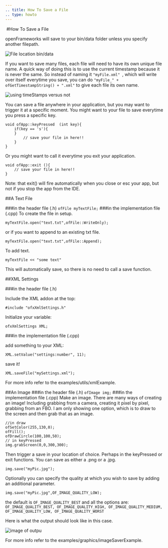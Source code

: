 ```yaml
---
.. title: How To Save a File
.. type: howto
---
```

​
#How To Save a File 

openFrameworks will save to your bin/data folder unless you specify another filepath. 

![File location bin/data](whereTo.png)

If you want to save many files, each file will need to have its own unique file name. A quick way of doing this is to use the current timestamp because it is never the same. So instead of naming it ```"myFile.xml" ```, which will write over itself everytime you save, you can do ```"myFile_" + ofGetTimestampString() + ".xml"``` to give each file its own name. 

![using timeStamps versus not](usingTimeStamps.png)


You can save a file anywhere in your application, but you may want to trigger it at a specific moment. You might want to your file to save everytime you press a specific key.

	void ofApp::keyPressed  (int key){
		if(key == 's'){
		}
			// save your file in here!!
		}
	}

Or you might want to call it everytime you exit your application.

	void ofApp::exit (){
		// save your file in here!!
	}

Note: that exit() will fire automatically when you close or esc your app, but not if you stop the app from the IDE. 


##A Text File 

###in the header file (.h)
```ofFile myTextFile;```
###in the implementation file (.cpp)
To create the file in setup. 

```myTextFile.open("text.txt",ofFile::WriteOnly);```

or  if you want to append to an existing txt file.

```myTextFile.open("text.txt",ofFile::Append);```

To add text.

```myTextFile << "some text"```

This will automatically save, so there is no need to call a save function. 

##XML Settings 

###in the header file (.h)
	
Include the XML addon at the top:

```#include "ofxXmlSettings.h"```

Initialize your variable:

```ofxXmlSettings XML;```
	
###in the implementation file (.cpp)
	
add something to your XML:

```XML.setValue("settings:number", 11);```

save it!

```XML.saveFile("mySettings.xml");```

For more info refer to the examples/utils/xmlExample.

##An Image 
###in the header file (.h)
```ofImage img;```
###in the implementation file (.cpp)
Make an image. There are many ways of creating an image! Including grabbing from a camera, creating it pixel by pixel, grabbing from an FBO. I am only showing one option, which is to draw to the screen and then grab that as an image. 

	//in draw
	ofSetColor(255,130,0);
    ofFill();
    ofDrawCircle(100,100,50);   
    // in keyPressed
    img.grabScreen(0,0,300,300);

Then trigger a save in your location of choice.  Perhaps in the keyPressed or exit functions. You can save as either a .png or a .jpg.

```img.save("myPic.jpg");```

Optionally you can specify the quality at which you wish to save by adding an additional parameter. 

```img.save("myPic.jpg",OF_IMAGE_QUALITY_LOW);```

the default is ```OF_IMAGE_QUALITY_BEST``` and all the options are: ```OF_IMAGE_QUALITY_BEST, OF_IMAGE_QUALITY_HIGH, OF_IMAGE_QUALITY_MEDIUM, OF_IMAGE_QUALITY_LOW, OF_IMAGE_QUALITY_WORST```

Here is what the output should look like in this case. 

![image of outpu](output.jpg)

For more info refer to the examples/graphics/imageSaverExample.

